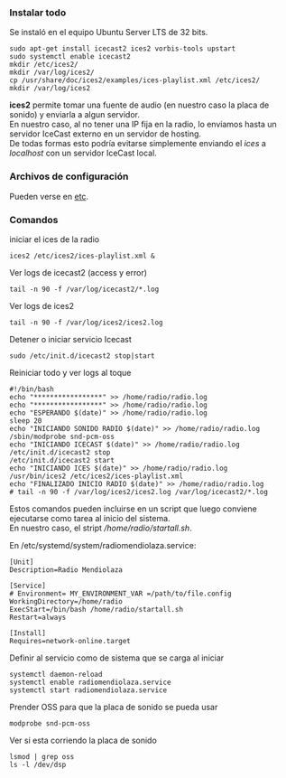 ### Instalar todo

Se instaló en el equipo Ubuntu Server LTS de 32 bits.  

```
sudo apt-get install icecast2 ices2 vorbis-tools upstart
sudo systemctl enable icecast2
mkdir /etc/ices2/
mkdir /var/log/ices2/
cp /usr/share/doc/ices2/examples/ices-playlist.xml /etc/ices2/ 
mkdir /var/log/ices2
```

**ices2** permite tomar una fuente de audio (en nuestro caso la placa de sonido) y enviarla a algun servidor.  
En nuestro caso, al no tener una IP fija en la radio, lo enviamos hasta un servidor IceCast externo en un servidor de hosting.  
De todas formas esto podría evitarse simplemente enviando el _ices_ a _localhost_ con un servidor IceCast local.  

### Archivos de configuración
Pueden verse en [etc](etc/).  

### Comandos
iniciar el ices de la radio  
```
ices2 /etc/ices2/ices-playlist.xml &
```

Ver logs de icecast2 (access y error)
```
tail -n 90 -f /var/log/icecast2/*.log
```

Ver logs de ices2
```
tail -n 90 -f /var/log/ices2/ices2.log
```

Detener o iniciar servicio Icecast
```
sudo /etc/init.d/icecast2 stop|start
```

Reiniciar todo y ver logs al toque
```
#!/bin/bash
echo "*****************" >> /home/radio/radio.log
echo "*****************" >> /home/radio/radio.log
echo "ESPERANDO $(date)" >> /home/radio/radio.log
sleep 20
echo "INICIANDO SONIDO RADIO $(date)" >> /home/radio/radio.log
/sbin/modprobe snd-pcm-oss
echo "INICIANDO ICECAST $(date)" >> /home/radio/radio.log
/etc/init.d/icecast2 stop
/etc/init.d/icecast2 start
echo "INICIANDO ICES $(date)" >> /home/radio/radio.log
/usr/bin/ices2 /etc/ices2/ices-playlist.xml 
echo "FINALIZADO INICIO RADIO $(date)" >> /home/radio/radio.log
# tail -n 90 -f /var/log/ices2/ices2.log /var/log/icecast2/*.log
```

Estos comandos pueden incluirse en un script que luego conviene ejecutarse como tarea al inicio del sistema.  
En nuestro caso, el stript _/home/radio/startall.sh_.  

En /etc/systemd/system/radiomendiolaza.service:

```
[Unit]
Description=Radio Mendiolaza

[Service]
# Environment= MY_ENVIRONMENT_VAR =/path/to/file.config
WorkingDirectory=/home/radio
ExecStart=/bin/bash /home/radio/startall.sh
Restart=always

[Install]
Requires=network-online.target
```

Definir al servicio como de sistema que se carga al iniciar
```
systemctl daemon-reload
systemctl enable radiomendiolaza.service
systemctl start radiomendiolaza.service
```

Prender OSS para que la placa de sonido se pueda usar
```
modprobe snd-pcm-oss
```
Ver si esta corriendo la placa de sonido
```
lsmod | grep oss 
ls -l /dev/dsp
```